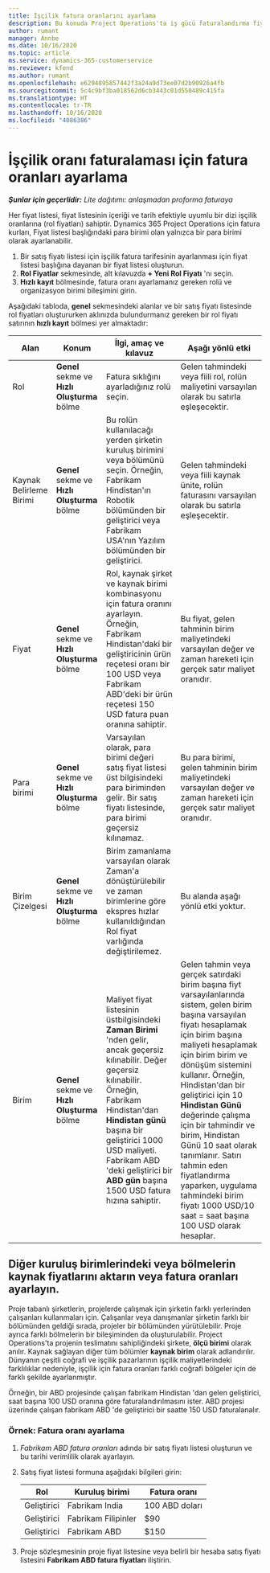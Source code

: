 ```yaml
---
title: İşçilik fatura oranlarını ayarlama
description: Bu konuda Project Operations'ta iş gücü faturalandırma fiyatlarını ayarlama hakkında bilgi sağlanır.
author: rumant
manager: Annbe
ms.date: 10/16/2020
ms.topic: article
ms.service: dynamics-365-customerservice
ms.reviewer: kfend
ms.author: rumant
ms.openlocfilehash: e6294895857442f3a24a9d73ee07d2b90926a4fb
ms.sourcegitcommit: 5c4c9bf3ba018562d6cb3443c01d550489c415fa
ms.translationtype: HT
ms.contentlocale: tr-TR
ms.lasthandoff: 10/16/2020
ms.locfileid: "4086386"
---
```

# <a name="setting-up-bill-rates-for-labor-rate-billing"></a>İşçilik oranı faturalaması için fatura oranları ayarlama 

_**Şunlar için geçerlidir:** Lite dağıtımı: anlaşmadan proforma faturaya_

Her fiyat listesi, fiyat listesinin içeriği ve tarih efektiyle uyumlu bir dizi işçilik oranlarına (rol fiyatları) sahiptir. Dynamics 365 Project Operations için fatura kurları, Fiyat listesi başlığındaki para birimi olan yalnızca bir para birimi olarak ayarlanabilir.

1. Bir satış fiyatı listesi için işçilik fatura tarifesinin ayarlanması için fiyat listesi başlığına dayanan bir fiyat listesi oluşturun. 
2. **Rol Fiyatlar** sekmesinde, alt kılavuzda **+ Yeni Rol Fiyatı** 'nı seçin. 
3. **Hızlı kayıt** bölmesinde, fatura oranı ayarlamanız gereken rolü ve organizasyon birimi bileşimini girin.

  Aşağıdaki tabloda, **genel** sekmesindeki alanlar ve bir satış fiyatı listesinde rol fiyatları oluştururken aklınızda bulundurmanız gereken bir rol fiyatı satırının **hızlı kayıt** bölmesi yer almaktadır:

  | Alan | Konum | İlgi, amaç ve kılavuz | Aşağı yönlü etki |
  | --- | --- | --- | --- |
  | Rol | **Genel** sekme ve **Hızlı Oluşturma** bölme | Fatura sıklığını ayarladığınız rolü seçin. | Gelen tahmindeki veya fiili rol, rolün maliyetini varsayılan olarak bu satırla eşleşecektir. |
  | Kaynak Belirleme Birimi | **Genel** sekme ve **Hızlı Oluşturma** bölme | Bu rolün kullanılacağı yerden şirketin kuruluş birimini veya bölümünü seçin. Örneğin, Fabrikam Hindistan'ın Robotik bölümünden bir geliştirici veya Fabrikam USA'nın Yazılım bölümünden bir geliştirici. | Gelen tahmindeki veya fiili kaynak ünite, rolün faturasını varsayılan olarak bu satırla eşleşecektir. |
  | Fiyat | **Genel** sekme ve **Hızlı Oluşturma** bölme | Rol, kaynak şirket ve kaynak birimi kombinasyonu için fatura oranını ayarlayın. Örneğin, Fabrikam Hindistan'daki bir geliştiricinin ürün reçetesi oranı bir 100 USD veya Fabrikam ABD'deki bir ürün reçetesi 150 USD fatura puan oranına sahiptir. | Bu fiyat, gelen tahminin birim maliyetindeki varsayılan değer ve zaman hareketi için gerçek satır maliyet oranıdır. |
  | Para birimi | **Genel** sekme ve **Hızlı Oluşturma** bölme| Varsayılan olarak, para birimi değeri satış fiyat listesi üst bilgisindeki para biriminden gelir. Bir satış fiyatı listesinde, para birimi geçersiz kılınamaz. | Bu para birimi, gelen tahminin birim maliyetindeki varsayılan değer ve zaman hareketi için gerçek satır maliyet oranıdır. |
  | Birim Çizelgesi | **Genel** sekme ve **Hızlı Oluşturma** bölme | Birim zamanlama varsayılan olarak Zaman'a dönüştürülebilir ve zaman birimlerine göre ekspres hızlar kullanıldığından Rol fiyat varlığında değiştirilemez. | Bu alanda aşağı yönlü etki yoktur. |
  | Birim | **Genel** sekme ve **Hızlı Oluşturma** bölme | Maliyet fiyat listesinin üstbilgisindeki **Zaman Birimi** 'nden gelir, ancak geçersiz kılınabilir. Değer geçersiz kılınabilir. Örneğin, Fabrikam Hindistan'dan **Hindistan günü** başına bir geliştirici 1000 USD maliyeti. Fabrikam ABD 'deki geliştirici bir **ABD gün** başına 1500 USD fatura hızına sahiptir. | Gelen tahmin veya gerçek satırdaki birim başına fiyt varsayılanlarında sistem, gelen birim başına varsayılan fiyatı hesaplamak için birim başına maliyeti hesaplamak için birim birim ve dönüşüm sistemini kullanır. Örneğin, Hindistan'dan bir geliştirici için 10 **Hindistan Günü** değerinde çalışma için bir tahmindir ve birim, Hindistan Günü 10 saat olarak tanımlanır. Satırı tahmin eden fiyatlandırma yaparken, uygulama tahmindeki birim fiyatı 1000 USD/10 saat = saat başına 100 USD olarak hesaplar. |


## <a name="transfer-pricing-or-set-up-bill-rates-for-resources-from-other-organizational-units-or-divisions"></a>Diğer kuruluş birimlerindeki veya bölmelerin kaynak fiyatlarını aktarın veya fatura oranları ayarlayın. 

Proje tabanlı şirketlerin, projelerde çalışmak için şirketin farklı yerlerinden çalışanları kullanmaları için. Çalışanlar veya danışmanlar şirketin farklı bir bölümünden geldiği sırada, projeler bir bölümünden yürütülebilir. Proje ayrıca farklı bölmelerin bir bileşiminden da oluşturulabilir. Project Operations'ta projenin teslimatını sahipliğindeki şirkete, **ölçü birimi** olarak anılır. Kaynak sağlayan diğer tüm bölümler **kaynak birim** olarak adlandırılır. Dünyanın çeşitli coğrafi ve işçilik pazarlarının işçilik maliyetlerindeki farklılıklar nedeniyle, işçilik için fatura oranları farklı coğrafi bölgeler için de farklı şekilde ayarlanmıştır.

Örneğin, bir ABD projesinde çalışan fabrikam Hindistan 'dan gelen geliştirici, saat başına 100 USD oranına göre faturalandırılmasını ister. ABD projesi üzerinde çalışan fabrikam ABD 'de geliştirici bir saatte 150 USD faturalanalır.

### <a name="example-set-up-a-bill-rate"></a>Örnek: Fatura oranı ayarlama

1. *Fabrikam ABD fatura oranları* adında bir satış fiyatı listesi oluşturun ve bu tarihi verimlilik olarak ayarlayın.
2. Satış fiyat listesi formuna aşağıdaki bilgileri girin:

    | Rol | Kuruluş birimi | Fatura oranı |
    | --- | --- | --- |
    | Geliştirici | Fabrikam India | 100 ABD doları |
    | Geliştirici | Fabrikam Filipinler | $90 |
    | Geliştirici | Fabrikam ABD | $150 |

3. Proje sözleşmesinin proje fiyat listesine veya belirli bir hesaba satış fiyatı listesini **Fabrikam ABD fatura fiyatları** iliştirin.
